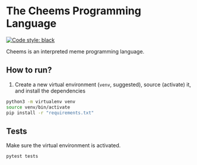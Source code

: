 # The Cheems Programming Language

[![Code style: black](https://img.shields.io/badge/code%20style-black-000000.svg)](https://github.com/psf/black)

Cheems is an interpreted meme programming language.

## How to run?

1. Create a new virtual environment (`venv`, suggested), source (activate) it,
   and install the dependencies

```bash
python3 -m virtualenv venv
source venv/bin/activate
pip install -r "requirements.txt"
```

## Tests

Make sure the virtual environment is activated.

```bash
pytest tests
```
